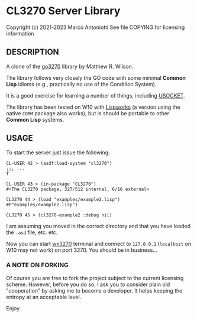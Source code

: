 CL3270 Server Library
=====================
Copyright (c) 2021-2023 Marco Antoniotti
See file COPYING for licensing information


DESCRIPTION
-----------

A clone of the [go3270](https://github.com/racingmars/go3270) library
by Matthew R. Wilson.

The library follows very closely the GO code with some minimal **Common
Lisp** idioms (e.g., practically no use of the Condition System).

It is a good exercise for learning a number of things, including
[USOCKET](https://common-lisp.net/project/usocket/api-docs.shtml).

The library has been tested on W10 with [Lispworks](www.lispworks.com)
(a version using the native `COMM` package also works), but is should
be portable to other **Common Lisp** systems.


USAGE
-----

To start the server just issue the following:
```
CL-USER 42 > (asdf:load-system "cl3270")
;;; ...
T

CL-USER 43 > (in-package "CL3270")
#<The CL3270 package, 327/512 internal, 6/16 external>

CL3270 44 > (load "examples/example2.lisp")
#P"examples/example2.lisp")

CL3270 45 > (cl3270-example2 :debug nil)
```

I am assuming you moved in the correct directory and that you have
loaded the `.asd` file, etc. etc.

Now you can start [wx3270](http://x3270.bgp.nu/) terminal and connect
to `127.0.0.1` (`localhost` on W10 may not work) on port 3270.  You
should be in business...


### A NOTE ON FORKING

Of course you are free to fork the project subject to the current
licensing scheme.  However, before you do so, I ask you to consider
plain old "cooperation" by asking me to become a developer.
It helps keeping the entropy at an acceptable level.


Enjoy.
